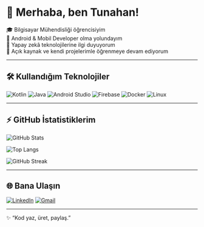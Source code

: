 # 👋 Merhaba, ben Tunahan!

🎓 Bilgisayar Mühendisliği öğrencisiyim  
📱 Android & Mobil Developer olma yolundayım  
🤖 Yapay zekâ teknolojilerine ilgi duyuyorum  
🚀 Açık kaynak ve kendi projelerimle öğrenmeye devam ediyorum  

---

## 🛠️ Kullandığım Teknolojiler
![Kotlin](https://img.shields.io/badge/Kotlin-7F52FF?style=for-the-badge&logo=kotlin&logoColor=white)
![Java](https://img.shields.io/badge/Java-ED8B00?style=for-the-badge&logo=openjdk&logoColor=white)
![Android Studio](https://img.shields.io/badge/Android%20Studio-3DDC84?style=for-the-badge&logo=androidstudio&logoColor=white)
![Firebase](https://img.shields.io/badge/Firebase-FFCA28?style=for-the-badge&logo=firebase&logoColor=black)
![Docker](https://img.shields.io/badge/Docker-2496ED?style=for-the-badge&logo=docker&logoColor=white)
![Linux](https://img.shields.io/badge/Linux-FCC624?style=for-the-badge&logo=linux&logoColor=black)

---
## ⚡ GitHub İstatistiklerim
![GitHub Stats](https://github-readme-stats.vercel.app/api?username=tunahan-kara&show_icons=true&theme=tokyonight)

![Top Langs](https://github-readme-stats.vercel.app/api/top-langs/?username=tunahan-kara&layout=compact&theme=tokyonight)

![GitHub Streak](https://streak-stats.demolab.com?user=tunahan-kara&theme=tokyonight&hide_border=true)

---

## 🌐 Bana Ulaşın
[![LinkedIn](https://img.shields.io/badge/LinkedIn-0A66C2?style=for-the-badge&logo=linkedin&logoColor=white)](https://www.linkedin.com/in/tunahankaraaa/)
[![Gmail](https://img.shields.io/badge/Gmail-D14836?style=for-the-badge&logo=gmail&logoColor=white)](mailto:tunahankara6813@gmail.com)

---

✨ “Kod yaz, üret, paylaş.”  

